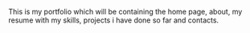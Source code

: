 This is my portfolio which will be containing the home page, about, my resume with my skills, projects i have done so far and contacts.